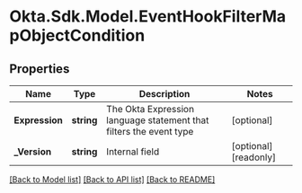 # Okta.Sdk.Model.EventHookFilterMapObjectCondition

## Properties

Name | Type | Description | Notes
------------ | ------------- | ------------- | -------------
**Expression** | **string** | The Okta Expression language statement that filters the event type | [optional] 
**_Version** | **string** | Internal field | [optional] [readonly] 

[[Back to Model list]](../README.md#documentation-for-models) [[Back to API list]](../README.md#documentation-for-api-endpoints) [[Back to README]](../README.md)


